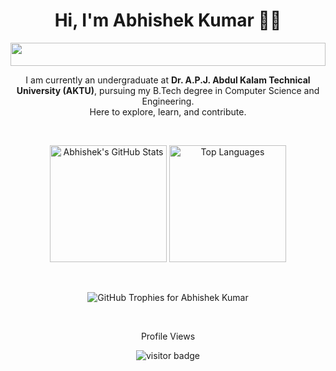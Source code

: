 <!-- Heading -->
<h1 align="center">Hi, I'm Abhishek Kumar 👨‍💻</h1>

<!-- Typing animation (roles/description) -->
<p align="center">
  <img width="100%" height="37" src="https://readme-typing-svg.herokuapp.com?font=Sora&color=%2336BCF7&size=35&center=true&vCenter=true&width=600&lines=MERN+Stack+Developer;Open+Source+Contributor;Tech+Enthusiast;CSE+Undergrad"/>
</p>

<!-- Introduction section -->
<p align="center">
  I am currently an undergraduate at <strong>Dr. A.P.J. Abdul Kalam Technical University (AKTU)</strong>, 
  pursuing my B.Tech degree in Computer Science and Engineering.<br>
  Here to explore, learn, and contribute.
</p>

<!-- Portfolio Link  -->
<!-- 
<p align="center">
  🧑‍💻 <a target="_blank" href="https://abhishek-kr.vercel.app/">Check out my portfolio</a>
</p> 
-->

<br/>

<!-- GitHub Stats: contributions and top languages side by side -->
<p align="center">
  <img height="187px" src="https://github-readme-stats.vercel.app/api?username=abhishek-kumar-21&locale=en&hide_title=false&layout=compact&card_width=300&langs_count=5&theme=dracula&hide_border=false" alt="Abhishek's GitHub Stats" />
  
  <img height="187px" src="https://github-readme-stats.vercel.app/api/top-langs?username=abhishek-kumar-21&locale=en&hide_title=false&layout=compact&card_width=300&langs_count=5&theme=dracula&hide_border=false" alt="Top Languages" />
</p>

<br/>

<!-- GitHub Trophies -->
<p align="center">
  <img src="https://github-profile-trophy.vercel.app/?username=abhishek-kumar-21&no-bg=true&theme=onedark&no-frame=true&title=Commits,PullRequest,Repositories,Followers,Stars&column=5" alt="GitHub Trophies for Abhishek Kumar" />
</p>

<br/>

<!-- Profile views counter -->
<p align="center">Profile Views</p>
<p align="center">
  <img src="https://profile-counter.glitch.me/%7Babhishek-kumar-21%7D/count.svg" alt="visitor badge"/>
</p>
